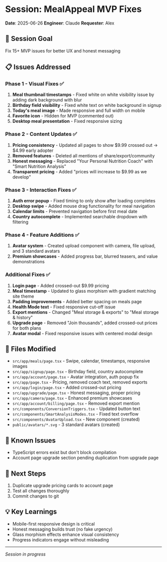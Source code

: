 # Session: MealAppeal MVP Fixes
**Date**: 2025-06-26
**Engineer**: Claude
**Requester**: Alex

## 🎯 Session Goal
Fix 15+ MVP issues for better UX and honest messaging

## 📋 Issues Addressed

### Phase 1 - Visual Fixes ✅
1. **Meal thumbnail timestamps** - Fixed white on white visibility issue by adding dark background with blur
2. **Birthday field visibility** - Fixed white text on white background in signup
3. **Today's meal image** - Made responsive and full width on mobile
4. **Favorite icon** - Hidden for MVP (commented out)
5. **Desktop meal presentation** - Fixed responsive sizing

### Phase 2 - Content Updates ✅
1. **Pricing consistency** - Updated all pages to show $9.99 crossed out → $4.99 early adopter
2. **Removed features** - Deleted all mentions of share/export/community
3. **Honest messaging** - Replaced "Your Personal Nutrition Coach" with "Smart Nutrition Analysis"
4. **Transparent pricing** - Added "prices will increase to $9.99 as we develop"

### Phase 3 - Interaction Fixes ✅
1. **Auth error popup** - Fixed timing to only show after loading completes
2. **Desktop swipe** - Added mouse drag functionality for meal navigation
3. **Calendar limits** - Prevented navigation before first meal date
4. **Country autocomplete** - Implemented searchable dropdown with filtering

### Phase 4 - Feature Additions ✅
1. **Avatar system** - Created upload component with camera, file upload, and 3 standard avatars
2. **Premium showcases** - Added progress bar, blurred teasers, and value demonstrations

### Additional Fixes ✅
1. **Login page** - Added crossed-out $9.99 pricing
2. **Meal timestamp** - Updated to glass morphism with gradient matching site theme
3. **Padding improvements** - Added better spacing on meals page
4. **Health Mode text** - Fixed responsive cut-off issue
5. **Export mentions** - Changed "Meal storage & exports" to "Meal storage & history"
6. **Upgrade page** - Removed "Join thousands", added crossed-out prices for both plans
7. **Avatar modal** - Fixed responsive issues with centered modal design

## 📁 Files Modified
- `src/app/meals/page.tsx` - Swipe, calendar, timestamps, responsive images
- `src/app/signup/page.tsx` - Birthday field, country autocomplete  
- `src/app/account/page.tsx` - Avatar integration, auth popup fix
- `src/app/page.tsx` - Pricing, removed coach text, removed exports
- `src/app/login/page.tsx` - Added crossed-out pricing
- `src/app/upgrade/page.tsx` - Honest messaging, proper pricing
- `src/app/camera/page.tsx` - Enhanced premium showcases
- `src/app/account/billing/page.tsx` - Removed export mention
- `src/components/ConversionTriggers.tsx` - Updated button text
- `src/components/SmartAnalysisModes.tsx` - Fixed text overflow
- `src/components/AvatarUpload.tsx` - New component (created)
- `public/avatars/*.svg` - 3 standard avatars (created)

## 🐛 Known Issues
- TypeScript errors exist but don't block compilation
- Account page upgrade section pending duplication from upgrade page

## 🚀 Next Steps
1. Duplicate upgrade pricing cards to account page
2. Test all changes thoroughly
3. Commit changes to git

## 💡 Key Learnings
- Mobile-first responsive design is critical
- Honest messaging builds trust (no fake urgency)
- Glass morphism effects enhance visual consistency
- Progress indicators engage without misleading

---
*Session in progress*